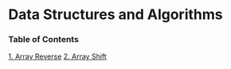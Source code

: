 # Data Structures and Algorithms

### Table of Contents
[1. Array Reverse](https://github.com/schwamman/data-structures-and-algorithms/pull/15)
[2. Array Shift](https://github.com/schwamman/data-structures-and-algorithms/pull/16)

